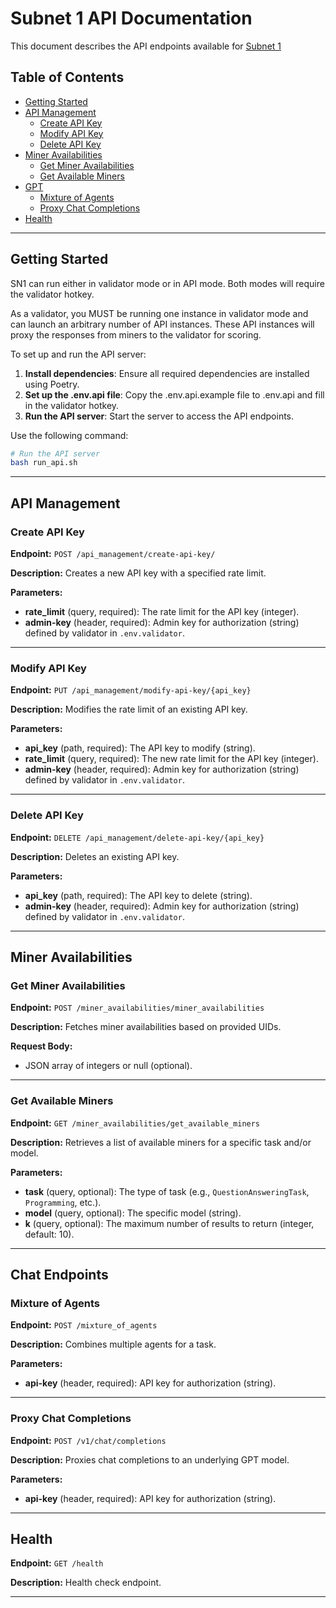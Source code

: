 # Subnet 1 API Documentation

This document describes the API endpoints available for [Subnet 1](https://github.com/macrocosm-os/prompting)

## Table of Contents
- [Getting Started](#getting-started)
- [API Management](#api-management)
  - [Create API Key](#create-api-key)
  - [Modify API Key](#modify-api-key)
  - [Delete API Key](#delete-api-key)
- [Miner Availabilities](#miner-availabilities)
  - [Get Miner Availabilities](#get-miner-availabilities)
  - [Get Available Miners](#get-available-miners)
- [GPT](#gpt)
  - [Mixture of Agents](#mixture-of-agents)
  - [Proxy Chat Completions](#proxy-chat-completions)
- [Health](#health)

---

## Getting Started

SN1 can run either in validator mode or in API mode. Both modes will require the validator hotkey.

As a validator, you MUST be running one instance in validator mode and can launch an arbitrary number of API instances. These API instances will proxy the responses from miners to the validator for scoring.

To set up and run the API server:

1. **Install dependencies**: Ensure all required dependencies are installed using Poetry.
2. **Set up the .env.api file**: Copy the .env.api.example file to .env.api and fill in the validator hotkey.
3. **Run the API server**: Start the server to access the API endpoints.

Use the following command:

```bash
# Run the API server
bash run_api.sh
```

---

## API Management

### Create API Key

**Endpoint:** `POST /api_management/create-api-key/`

**Description:** Creates a new API key with a specified rate limit.

**Parameters:**

- **rate\_limit** (query, required): The rate limit for the API key (integer).
- **admin-key** (header, required): Admin key for authorization (string) defined by validator in `.env.validator`.

---

### Modify API Key

**Endpoint:** `PUT /api_management/modify-api-key/{api_key}`

**Description:** Modifies the rate limit of an existing API key.

**Parameters:**

- **api\_key** (path, required): The API key to modify (string).
- **rate\_limit** (query, required): The new rate limit for the API key (integer).
- **admin-key** (header, required): Admin key for authorization (string) defined by validator in `.env.validator`.

---

### Delete API Key

**Endpoint:** `DELETE /api_management/delete-api-key/{api_key}`

**Description:** Deletes an existing API key.

**Parameters:**

- **api\_key** (path, required): The API key to delete (string).
- **admin-key** (header, required): Admin key for authorization (string) defined by validator in `.env.validator`.

---

## Miner Availabilities

### Get Miner Availabilities

**Endpoint:** `POST /miner_availabilities/miner_availabilities`

**Description:** Fetches miner availabilities based on provided UIDs.

**Request Body:**

- JSON array of integers or null (optional).

---

### Get Available Miners

**Endpoint:** `GET /miner_availabilities/get_available_miners`

**Description:** Retrieves a list of available miners for a specific task and/or model.

**Parameters:**

- **task** (query, optional): The type of task (e.g., `QuestionAnsweringTask`, `Programming`, etc.).
- **model** (query, optional): The specific model (string).
- **k** (query, optional): The maximum number of results to return (integer, default: 10).

---

## Chat Endpoints

### Mixture of Agents

**Endpoint:** `POST /mixture_of_agents`

**Description:** Combines multiple agents for a task.

**Parameters:**

- **api-key** (header, required): API key for authorization (string).

---

### Proxy Chat Completions

**Endpoint:** `POST /v1/chat/completions`

**Description:** Proxies chat completions to an underlying GPT model.

**Parameters:**

- **api-key** (header, required): API key for authorization (string).

---

## Health

**Endpoint:** `GET /health`

**Description:** Health check endpoint.

---
